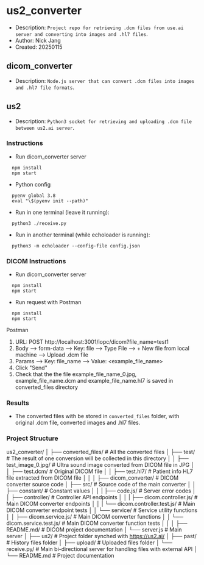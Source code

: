 # us2_converter

- Description: `Project repo for retrieving .dcm files from use.ai server and converting into images and .hl7 files`.
- Author: Nick Jang
- Created: 20250115

## dicom_converter

- Description: `Node.js server that can convert .dcm files into images and .hl7 file formats`.

## us2

- Description: `Python3 socket for retrieving and uploading .dcm file between us2.ai server`.

### Instructions

- Run dicom_converter server

```
  npm install
  npm start
```

- Python config

```
  pyenv global 3.8
  eval "\$(pyenv init --path)"
```

- Run in one terminal (leave it running):

```
  python3 ./receive.py
```

- Run in another terminal (while echoloader is running):

```
  python3 -m echoloader --config-file config.json
```

### DICOM Instructions

- Run dicom_converter server

```
  npm install
  npm start
```

- Run request with Postman

```
  npm install
  npm start
```

Postman

1. URL: POST http://localhost:3001/iopc/dicom?file_name=test1
2. Body --> form-data --> Key: file --> Type File --> + New file from local machine --> Upload .dcm file
3. Params --> Key: file_name --> Value: <example_file_name>
4. Click "Send"
5. Check that the the file example_file_name_0.jpg, example_file_name.dcm and example_file_name.hl7 is saved in converted_files directory

### Results

- The converted files with be stored in `converted_files` folder, with original .dcm file, converted images and .hl7 files.


### Project Structure

us2_converter/
│
├── converted_files/                                # All the converted files
│   ├── test/                                       # The result of one conversion will be collected in this directory
│   │   ├── test_image_0.jpg/                       # Ultra sound image converted from DICOM file in JPG
│   │   ├── test.dcm/                               # Original DICOM file
│   │   ├── test.hl7/                               # Patient info HL7 file extracted from DICOM file
│   │
│   ├── dicom_converter/                            # DICOM converter source code
│       ├── src/                                    # Source code of the main converter
│       │   ├── constant/                           # Constant values
│       │   |   ├── code.js/                        # Server error codes
│       │   ├── controller/                         # Controller API endpoints
│       │   |   ├── dicom.controller.js/            # Main DICOM converter endpoints
│       │   |   └── dicom.controller.test.js/       # Main DICOM converter endpoint tests
│       │   └── service/                            # Service utility functions
│       │       ├── dicom.service.js/               # Main DICOM converter functions
│       │       └── dicom.service.test.js/          # Main DICOM converter function tests
│       │
│       ├── README.md/                              # DICOM project documentation
│       └── server.js                               # Main server
│
├── us2/                                            # Project folder synched with https://us2.ai/
│   ├── past/                                       # History files folder
│   ├── upload/                                     # Uploaded files folder
│   └── receive.py/                                 # Main bi-directional server for handling files with external API
│
└── README.md               # Project documentation